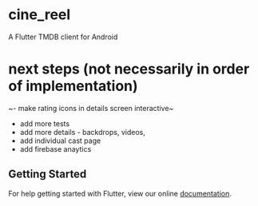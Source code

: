# cine_reel

A Flutter TMDB client for Android

# next steps (not necessarily in order of implementation)
~- make rating icons in details screen interactive~
- add more tests
- add more details - backdrops, videos,
- add individual cast page
- add firebase anaytics


## Getting Started

For help getting started with Flutter, view our online
[documentation](https://flutter.io/).
